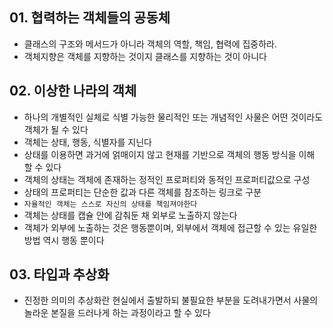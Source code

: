 ## 01. 협력하는 객체들의 공동체
- 클래스의 구조와 메서드가 아니라 객체의 역할, 책임, 협력에 집중하라.
- 객체지향은 객체를 지향하는 것이지 클래스를 지향하는 것이 아니다

## 02. 이상한 나라의 객체
- 하나의 개별적인 실체로 식별 가능한 물리적인 또는 개념적인 사물은 어떤 것이라도 객체가 될 수 있다
- 객체는 상태, 행동, 식별자를 지닌다
- 상태를 이용하면 과거에 얽매이지 않고 현재를 기반으로 객체의 행동 방식을 이해 할 수 있다
- 객체의 상태는 객체에 존재하는 정적인 프로퍼티와 동적인 프로퍼티값으로 구성
- 상태의 프로퍼티는 단순한 값과 다른 객체를 참조하는 링크로 구분
- `자율적인 객체는 스스로 자신의 상태를 책임져야한다`
- 객체는 상태를 캡슐 안에 감춰둔 채 외부로 노출하지 않는다
- 객체가 외부에 노출하는 것은 행동뿐이며, 외부에서 객체에 접근할 수 있는 유일한 방법 역시 행동 뿐이다

## 03. 타입과 추상화
- 진정한 의미의 추상화란 현실에서 출발하되 불필요한 부분을 도려내가면서 사물의 놀라운 본질을 드러나게 하는 과정이라고 할 수 있다